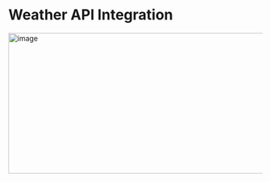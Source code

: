 # Weather API Integration



<img width="871" height="278" alt="image" src="https://github.com/user-attachments/assets/96df1361-77f2-485e-ab99-cf25d4993a88" />
